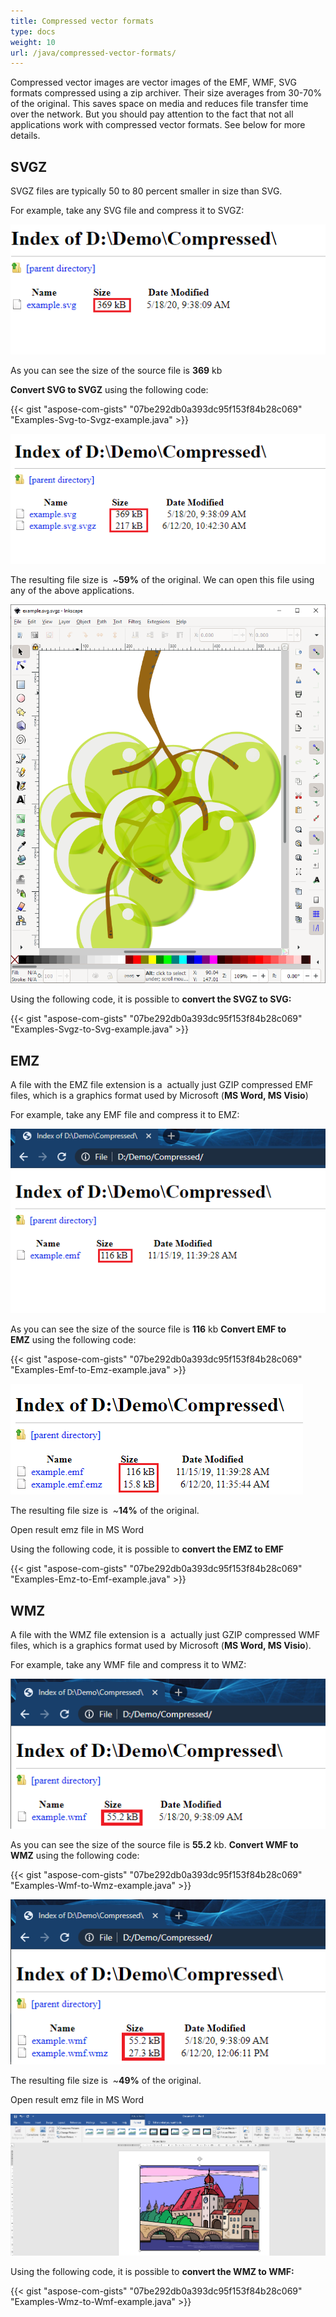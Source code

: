 ```yaml
---
title: Compressed vector formats
type: docs
weight: 10
url: /java/compressed-vector-formats/
---
```


Compressed vector images are vector images of the EMF, WMF, SVG formats compressed using a zip archiver. Their size averages from 30-70% of the original. This saves space on media and reduces file transfer time over the network. But you should pay attention to the fact that not all applications work with compressed vector formats. See below for more details. 
## SVGZ
SVGZ files are typically 50 to 80 percent smaller in size than SVG.

For example, take any SVG file and compress it to SVGZ:

![todo:image_alt_text](compressed-vector-formats_1.png)

As you can see the size of the source file is **369** kb

**Convert SVG to SVGZ** using the following code:

{{< gist "aspose-com-gists" "07be292db0a393dc95f153f84b28c069" "Examples-Svg-to-Svgz-example.java" >}}

![todo:image_alt_text](compressed-vector-formats_2.png)

The resulting file size is  ~**59%** of the original.
We can open this file using any of the above applications.

![todo:image_alt_text](compressed-vector-formats_3.png)

Using the following code, it is possible to **convert the SVGZ to SVG:**

{{< gist "aspose-com-gists" "07be292db0a393dc95f153f84b28c069" "Examples-Svgz-to-Svg-example.java" >}}

## EMZ
A file with the EMZ file extension is a  actually just GZIP compressed EMF files, which is a graphics format used by Microsoft (**MS Word, MS Visio**)

For example, take any EMF file and compress it to EMZ:

![todo:image_alt_text](compressed-vector-formats_4.png)

As you can see the size of the source file is **116** kb
**Convert EMF to EMZ** using the following code:

{{< gist "aspose-com-gists" "07be292db0a393dc95f153f84b28c069" "Examples-Emf-to-Emz-example.java" >}}

![todo:image_alt_text](compressed-vector-formats_5.png)

The resulting file size is  ~**14%** of the original.

Open result emz file in MS Word

Using the following code, it is possible to **convert the EMZ to EMF**

{{< gist "aspose-com-gists" "07be292db0a393dc95f153f84b28c069" "Examples-Emz-to-Emf-example.java" >}}

## WMZ
A file with the WMZ file extension is a  actually just GZIP compressed WMF files, which is a graphics format used by Microsoft (**MS Word, MS Visio**).

For example, take any WMF file and compress it to WMZ:

![todo:image_alt_text](compressed-vector-formats_6.png)

As you can see the size of the source file is **55.2** kb. **Convert WMF to WMZ** using the following code:

{{< gist "aspose-com-gists" "07be292db0a393dc95f153f84b28c069" "Examples-Wmf-to-Wmz-example.java" >}}



![todo:image_alt_text](compressed-vector-formats_7.png)


The resulting file size is  ~**49%** of the original.

Open result emz file in MS Word

![todo:image_alt_text](compressed-vector-formats_8.png)

Using the following code, it is possible to **convert the WMZ to WMF:**

{{< gist "aspose-com-gists" "07be292db0a393dc95f153f84b28c069" "Examples-Wmz-to-Wmf-example.java" >}}

